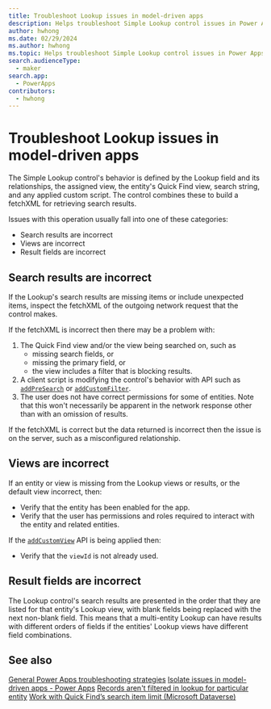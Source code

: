 ```yaml
---
title: Troubleshoot Lookup issues in model-driven apps
description: Helps troubleshoot Simple Lookup control issues in Power Apps model-driven apps.
author: hwhong
ms.date: 02/29/2024
ms.author: hwhong
ms.topic: Helps troubleshoot Simple Lookup control issues in Power Apps model-driven apps.
search.audienceType: 
  - maker
search.app: 
  - PowerApps
contributors:
  - hwhong
---
```


# Troubleshoot Lookup issues in model-driven apps

The Simple Lookup control's behavior is defined by the Lookup field and its relationships, the assigned view, the entity's Quick Find view, search string, and any applied custom script. The control combines these to build a fetchXML for retrieving search results.

Issues with this operation usually fall into one of these categories:

- Search results are incorrect
- Views are incorrect
- Result fields are incorrect

## Search results are incorrect

If the Lookup's search results are missing items or include unexpected items, inspect the fetchXML of the outgoing network request that the control makes.

If the fetchXML is incorrect then there may be a problem with:

  1. The Quick Find view and/or the view being searched on, such as
      - missing search fields, or
      - missing the primary field, or
      - the view includes a filter that is blocking results.
  2. A client script is modifying the control's behavior with API such as [`addPreSearch`](/power-apps/developer/model-driven-apps/clientapi/reference/controls/addpresearch) or [`addCustomFilter`](/power-apps/developer/model-driven-apps/clientapi/reference/controls/addcustomfilter).
  3. The user does not have correct permissions for some of entities. Note that this won't necessarily be apparent in the network response other than with an omission of results.

If the fetchXML is correct but the data returned is incorrect then the issue is on the server, such as a misconfigured relationship.

## Views are incorrect

If an entity or view is missing from the Lookup views or results, or the default view incorrect, then:

- Verify that the entity has been enabled for the app.
- Verify that the user has permissions and roles required to interact with the entity and related entities.

If the [`addCustomView`](/power-apps/developer/model-driven-apps/clientapi/reference/controls/addcustomview) API is being applied then:

- Verify that the `viewId` is not already used.

## Result fields are incorrect

The Lookup control's search results are presented in the order that they are listed for that entity's Lookup view, with blank fields being replaced with the next non-blank field. This means that a multi-entity Lookup can have results with different orders of fields if the entities' Lookup views have different field combinations.

## See also

[General Power Apps troubleshooting strategies](isolate-common-issues)
[Isolate issues in model-driven apps - Power Apps](isolate-model-app-issues)
[Records aren't filtered in lookup for particular entity](/power-apps/create-and-use-apps/lookup-does-not-filter-entity-records)
[Work with Quick Find’s search item limit (Microsoft Dataverse)](/power-apps/developer/data-platform/quick-find-limit)
